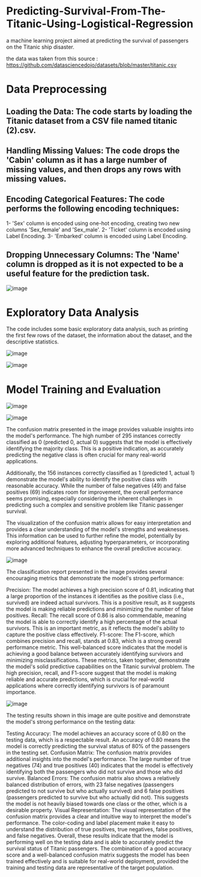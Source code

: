 # Predicting-Survival-From-The-Titanic-Using-Logistical-Regression
a machine learning project aimed at predicting the survival of passengers on the Titanic ship disaster.


the data was taken from this source : https://github.com/datasciencedojo/datasets/blob/master/titanic.csv

# Data Preprocessing
## Loading the Data: The code starts by loading the Titanic dataset from a CSV file named titanic (2).csv.
## Handling Missing Values: The code drops the 'Cabin' column as it has a large number of missing values, and then drops any rows with missing values.
## Encoding Categorical Features: The code performs the following encoding techniques:
1- 'Sex' column is encoded using one-hot encoding, creating two new columns 'Sex_female' and 'Sex_male'.
2- 'Ticket' column is encoded using Label Encoding.
3- 'Embarked' column is encoded using Label Encoding.
## Dropping Unnecessary Columns: The 'Name' column is dropped as it is not expected to be a useful feature for the prediction task.


![image](https://github.com/user-attachments/assets/eb15c9c2-83dc-4144-a4ce-f2adba911cbf)

# Exploratory Data Analysis
The code includes some basic exploratory data analysis, such as printing the first few rows of the dataset, the information about the dataset, and the descriptive statistics.

![image](https://github.com/user-attachments/assets/7b92f9c7-718a-4b44-9a0d-b46639a39c32)


![image](https://github.com/user-attachments/assets/77ab7ad3-fcf4-4758-94b8-7045ff7d5561)

# Model Training and Evaluation

![image](https://github.com/user-attachments/assets/58c3baaf-63c1-4403-80aa-af380430d719)


![image](https://github.com/user-attachments/assets/64911b8a-b33e-4932-8430-ee82d1a66cc7)

The confusion matrix presented in the image provides valuable insights into the model's performance. The high number of 295 instances correctly classified as 0 (predicted 0, actual 0) suggests that the model is effectively identifying the majority class. This is a positive indication, as accurately predicting the negative class is often crucial for many real-world applications.

Additionally, the 156 instances correctly classified as 1 (predicted 1, actual 1) demonstrate the model's ability to identify the positive class with reasonable accuracy. While the number of false negatives (49) and false positives (69) indicates room for improvement, the overall performance seems promising, especially considering the inherent challenges in predicting such a complex and sensitive problem like Titanic passenger survival.

The visualization of the confusion matrix allows for easy interpretation and provides a clear understanding of the model's strengths and weaknesses. This information can be used to further refine the model, potentially by exploring additional features, adjusting hyperparameters, or incorporating more advanced techniques to enhance the overall predictive accuracy.

![image](https://github.com/user-attachments/assets/7672abbe-c107-4325-b966-7035164090d8)

The classification report presented in the image provides several encouraging metrics that demonstrate the model's strong performance:

Precision: The model achieves a high precision score of 0.81, indicating that a large proportion of the instances it identifies as the positive class (i.e., survived) are indeed actual survivors. This is a positive result, as it suggests the model is making reliable predictions and minimizing the number of false positives.
Recall: The recall score of 0.86 is also commendable, meaning the model is able to correctly identify a high percentage of the actual survivors. This is an important metric, as it reflects the model's ability to capture the positive class effectively.
F1-score: The F1-score, which combines precision and recall, stands at 0.83, which is a strong overall performance metric. This well-balanced score indicates that the model is achieving a good balance between accurately identifying survivors and minimizing misclassifications.
These metrics, taken together, demonstrate the model's solid predictive capabilities on the Titanic survival problem. The high precision, recall, and F1-score suggest that the model is making reliable and accurate predictions, which is crucial for real-world applications where correctly identifying survivors is of paramount importance.


![image](https://github.com/user-attachments/assets/8c5dd54f-2d74-4da6-a996-6b302feba45b)


The testing results shown in this image are quite positive and demonstrate the model's strong performance on the testing data:

Testing Accuracy: The model achieves an accuracy score of 0.80 on the testing data, which is a respectable result. An accuracy of 0.80 means the model is correctly predicting the survival status of 80% of the passengers in the testing set.
Confusion Matrix: The confusion matrix provides additional insights into the model's performance. The large number of true negatives (74) and true positives (40) indicates that the model is effectively identifying both the passengers who did not survive and those who did survive.
Balanced Errors: The confusion matrix also shows a relatively balanced distribution of errors, with 23 false negatives (passengers predicted to not survive but who actually survived) and 6 false positives (passengers predicted to survive but who actually did not). This suggests the model is not heavily biased towards one class or the other, which is a desirable property.
Visual Representation: The visual representation of the confusion matrix provides a clear and intuitive way to interpret the model's performance. The color-coding and label placement make it easy to understand the distribution of true positives, true negatives, false positives, and false negatives.
Overall, these results indicate that the model is performing well on the testing data and is able to accurately predict the survival status of Titanic passengers. The combination of a good accuracy score and a well-balanced confusion matrix suggests the model has been trained effectively and is suitable for real-world deployment, provided the training and testing data are representative of the target population.

